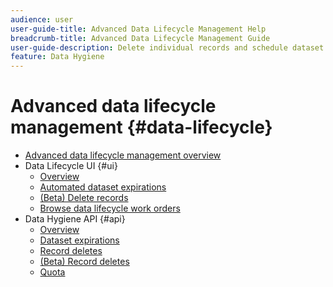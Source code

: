 ```yaml
---
audience: user
user-guide-title: Advanced Data Lifecycle Management Help
breadcrumb-title: Advanced Data Lifecycle Management Guide
user-guide-description: Delete individual records and schedule dataset expirations in Experience Platform for data cleansing, removing anonymous data, and data minimization.
feature: Data Hygiene
---
```


# Advanced data lifecycle management {#data-lifecycle}

* [Advanced data lifecycle management overview](./home.md)
* Data Lifecycle UI {#ui}
  * [Overview](./ui/overview.md)
  * [Automated dataset expirations](./ui/dataset-expiration.md)
  * [(Beta) Delete records](./ui/record-delete.md)
  * [Browse data lifecycle work orders](./ui/browse.md)
* Data Hygiene API {#api}
  * [Overview](./api/overview.md)
  * [Dataset expirations](./api/dataset-expiration.md)
  * [Record deletes](./api/jobs.md)
  * [(Beta) Record deletes](./api/workorder.md)
  * [Quota](./api/quota.md)

